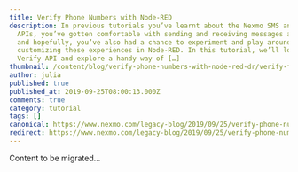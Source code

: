 ```yaml
---
title: Verify Phone Numbers with Node-RED
description: In previous tutorials you’ve learnt about the Nexmo SMS and Voice
  APIs, you’ve gotten comfortable with sending and receiving messages and calls,
  and hopefully, you’ve also had a chance to experiment and play around with
  customizing these experiences in Node-RED. In this tutorial, we’ll look at the
  Verify API and explore a handy way of […]
thumbnail: /content/blog/verify-phone-numbers-with-node-red-dr/verify-featured-image.png
author: julia
published: true
published_at: 2019-09-25T08:00:13.000Z
comments: true
category: tutorial
tags: []
canonical: https://www.nexmo.com/legacy-blog/2019/09/25/verify-phone-numbers-with-node-red-dr
redirect: https://www.nexmo.com/legacy-blog/2019/09/25/verify-phone-numbers-with-node-red-dr
---
```


Content to be migrated...
